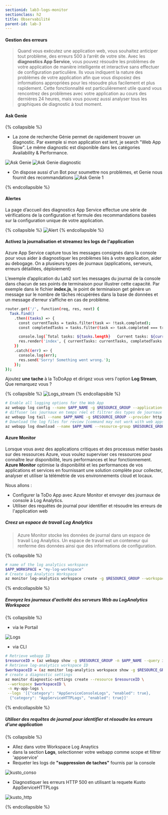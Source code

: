 ```yaml
---
sectionid: lab3-logs-monitor
sectionclass: h2
title: Observabilité
parent-id: lab-3
---
```


#### Gestion des erreurs

> Quand vous exécutez une application web, vous souhaitez anticiper tout problème, des erreurs 500 à l’arrêt de votre site. Avec les **diagnostics App Service**, vous pouvez résoudre les problèmes de votre application de manière intelligente et interactive sans effectuer de configuration particulière. Ils vous indiquent la nature des problèmes de votre application afin que vous disposiez des informations appropriées pour les résoudre plus facilement et plus rapidement.
Cette fonctionnalité est particulièrement utile quand vous rencontrez des problèmes avec votre application au cours des dernières 24 heures, mais vous pouvez aussi analyser tous les graphiques de diagnostic à tout moment.

#### Ask Genie

{% collapsible %}

- La zone de recherche Génie permet de rapidement trouver un diagnostic. Par exemple si mon application est lent, je search "Web App Slow". Le même diagnostic est disponible dans les catégories Availability & Performance.
  
![Ask Genie](/media/lab1/ask_genie.png)
![Ask Genie diagnostic](/media/lab1/genie_diagnostic.png)

- On dispose aussi d'un Bot pour soumettre nos problèmes, et Genie nous fournit des recommandations
![Ask Genie 1](/media/lab1/ask_genie_1.png)

{% endcollapsible %}

#### Alertes

La page d’accueil des diagnostics App Service effectue une série de vérifications de la configuration et formule des recommandations basées sur la configuration unique de votre application.

{% collapsible %}
![Alert](/media/lab1/app_alert.png)
{% endcollapsible %}

#### Activez la journalisation et streamez les logs de l'application

Azure App Service capture tous les messages consignés dans la console pour vous aider à diagnostiquer les problèmes liés à votre application, aider au debogage. On a plusieurs types de journaux (applications, serveurs, erreurs détaillées, déploiement)

L’exemple d’application du Lab2 sort les messages du journal de la console dans chacun de ses points de terminaison pour illustrer cette capacité. Par exemple dans le fichier **index.js**, le point de terminaison get génère un message sur le nombre de tâches récupérées dans la base de données et un message d’erreur s’affiche en cas de problème.

```bash
router.get('/', function(req, res, next) {
  Task.find()
    .then((tasks) => {      
      const currentTasks = tasks.filter(task => !task.completed);
      const completedTasks = tasks.filter(task => task.completed === true);

      console.log(`Total tasks: ${tasks.length}   Current tasks: ${currentTasks.length}    Completed tasks:  ${completedTasks.length}`)
      res.render('index', { currentTasks: currentTasks, completedTasks: completedTasks });
    })
    .catch((err) => {
      console.log(err);
      res.send('Sorry! Something went wrong.');
    });
});
```

Ajoutez **une tache** à la ToDoApp et dirigez vous vers l'option **Log Stream**, Que remarquez vous ?

{% collapsible %}
![Logs_stream](/media/lab1/log_stream.png)
{% endcollapsible %}

```bash
# Enable all logging options for the Web App
az webapp log config --name $APP_NAME -g $RESOURCE_GROUP --application-logging azureblobstorage --detailed-error-messages true --failed-request-tracing true --web-server-logging filesystem
# diffuser les journaux en temps réel et filtrer des types de journaux spécifiques tels que HTTP
az webapp log tail --name $APP_NAME -g $RESOURCE_GROUP --provider http
# Download the log files for review [command may not work with web apps running on Linux]
az webapp log download --name $APP_NAME --resource-group $RESOURCE_GROUP
```

#### Azure Monitor

Lorsque vous avez des applications critiques et des processus métier basés sur des ressources Azure, vous voulez superviser ces ressources pour connaître leur disponibilité, leurs performances et leur fonctionnement. **Azure Monitor** optimise la disponibilité et les performances de vos applications et services en fournissant une solution complète pour collecter, analyser et utiliser la télémétrie de vos environnements cloud et locaux.

Nous allons :

- Configurer la ToDo App avec Azure Monitor et envoyer des journaux de console à Log Analytics.
- Utiliser des requêtes de journal pour identifier et résoudre les erreurs de l'application web

##### Creez un espace de travail Log Analytics

> Azure Monitor stocke les données de journal dans un espace de travail Log Analytics. Un espace de travail est un conteneur qui renferme des données ainsi que des informations de configuration.

{% collapsible %}

```bash
# name of the log analytics workspace
$APP_WORKSPACE = "my-log-workspace"  
# Create Log Analytics Workspace
az monitor log-analytics workspace create -g $RESOURCE_GROUP --workspace-name $APP_WORKSPACE
```

{% endcollapsible %}

##### Envoyez les journaux d'activité des serveurs Web au LogAnalytics Workspace

{% collapsible %}

- via le Portail

![Logs](/media/lab1/nodeapp_logs.png)

- via CLI

```bash
# Retrieve webapp ID
$resourceID = (az webapp show -g $RESOURCE_GROUP -n $APP_NAME --query id --output tsv)
# Retrieve log-analytics workspace ID
$workspaceID = (az monitor log-analytics workspace show -g $RESOURCE_GROUP  --workspace-name $APP_WORKSPACE --query id --output tsv)
# create a diagnostic settings
az monitor diagnostic-settings create --resource $resourceID \
 --workspace $workspaceID \
 -n my-app-logs \
 --logs '[{"category": "AppServiceConsoleLogs", "enabled": true},
  {"category": "AppServiceHTTPLogs", "enabled": true}]'
```

{% endcollapsible %}

##### Utiliser des requêtes de journal pour identifier et résoudre les erreurs d’une application

{% collapsible %}

- Allez dans votre Workspace Log Anaytics
- dans la section **Logs**, selectionner votre webapp comme scope et filtrer 'appservice'
- Requeter les logs de **"suppression de taches"** fournis par la console

![kusto_conso](/media/lab1/kusto_1.png)

- Diagnostiquer les erreurs HTTP 500 en utilisant la requete Kusto AppServiceHTTPLogs

![kusto_http](/media/lab1/kusto_2.png)

{% endcollapsible %}
